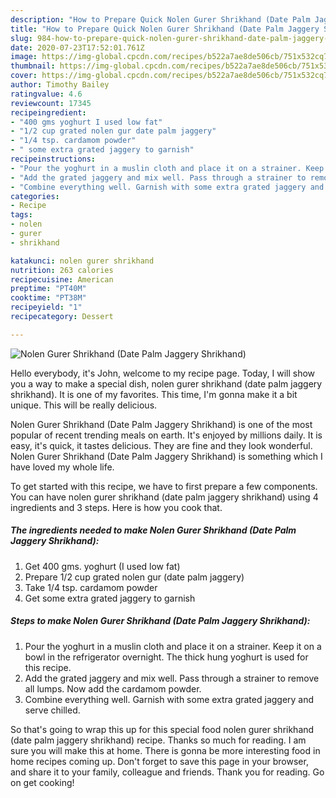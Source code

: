 ```yaml
---
description: "How to Prepare Quick Nolen Gurer Shrikhand (Date Palm Jaggery Shrikhand)"
title: "How to Prepare Quick Nolen Gurer Shrikhand (Date Palm Jaggery Shrikhand)"
slug: 984-how-to-prepare-quick-nolen-gurer-shrikhand-date-palm-jaggery-shrikhand
date: 2020-07-23T17:52:01.761Z
image: https://img-global.cpcdn.com/recipes/b522a7ae8de506cb/751x532cq70/nolen-gurer-shrikhand-date-palm-jaggery-shrikhand-recipe-main-photo.jpg
thumbnail: https://img-global.cpcdn.com/recipes/b522a7ae8de506cb/751x532cq70/nolen-gurer-shrikhand-date-palm-jaggery-shrikhand-recipe-main-photo.jpg
cover: https://img-global.cpcdn.com/recipes/b522a7ae8de506cb/751x532cq70/nolen-gurer-shrikhand-date-palm-jaggery-shrikhand-recipe-main-photo.jpg
author: Timothy Bailey
ratingvalue: 4.6
reviewcount: 17345
recipeingredient:
- "400 gms yoghurt I used low fat"
- "1/2 cup grated nolen gur date palm jaggery"
- "1/4 tsp. cardamom powder"
- " some extra grated jaggery to garnish"
recipeinstructions:
- "Pour the yoghurt in a muslin cloth and place it on a strainer. Keep it on a bowl in the refrigerator overnight. The thick hung yoghurt is used for this recipe."
- "Add the grated jaggery and mix well. Pass through a strainer to remove all lumps. Now add the cardamom powder."
- "Combine everything well. Garnish with some extra grated jaggery and serve chilled."
categories:
- Recipe
tags:
- nolen
- gurer
- shrikhand

katakunci: nolen gurer shrikhand 
nutrition: 263 calories
recipecuisine: American
preptime: "PT40M"
cooktime: "PT38M"
recipeyield: "1"
recipecategory: Dessert

---
```



![Nolen Gurer Shrikhand (Date Palm Jaggery Shrikhand)](https://img-global.cpcdn.com/recipes/b522a7ae8de506cb/751x532cq70/nolen-gurer-shrikhand-date-palm-jaggery-shrikhand-recipe-main-photo.jpg)

Hello everybody, it's John, welcome to my recipe page. Today, I will show you a way to make a special dish, nolen gurer shrikhand (date palm jaggery shrikhand). It is one of my favorites. This time, I'm gonna make it a bit unique. This will be really delicious.

Nolen Gurer Shrikhand (Date Palm Jaggery Shrikhand) is one of the most popular of recent trending meals on earth. It's enjoyed by millions daily. It is easy, it's quick, it tastes delicious. They are fine and they look wonderful. Nolen Gurer Shrikhand (Date Palm Jaggery Shrikhand) is something which I have loved my whole life.




To get started with this recipe, we have to first prepare a few components. You can have nolen gurer shrikhand (date palm jaggery shrikhand) using 4 ingredients and 3 steps. Here is how you cook that.

<!--inarticleads1-->

##### The ingredients needed to make Nolen Gurer Shrikhand (Date Palm Jaggery Shrikhand):

1. Get 400 gms. yoghurt (I used low fat)
1. Prepare 1/2 cup grated nolen gur (date palm jaggery)
1. Take 1/4 tsp. cardamom powder
1. Get  some extra grated jaggery to garnish




<!--inarticleads2-->

##### Steps to make Nolen Gurer Shrikhand (Date Palm Jaggery Shrikhand):

1. Pour the yoghurt in a muslin cloth and place it on a strainer. Keep it on a bowl in the refrigerator overnight. The thick hung yoghurt is used for this recipe.
1. Add the grated jaggery and mix well. Pass through a strainer to remove all lumps. Now add the cardamom powder.
1. Combine everything well. Garnish with some extra grated jaggery and serve chilled.




So that's going to wrap this up for this special food nolen gurer shrikhand (date palm jaggery shrikhand) recipe. Thanks so much for reading. I am sure you will make this at home. There is gonna be more interesting food in home recipes coming up. Don't forget to save this page in your browser, and share it to your family, colleague and friends. Thank you for reading. Go on get cooking!
